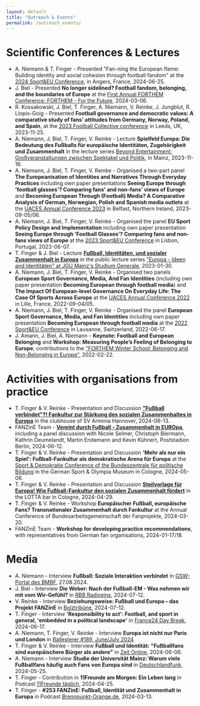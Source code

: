 ```yaml
---
layout: default
title: "Outreach & Events"
permalink: /outreach_events/
---
```

# Scientific Conferences & Lectures
-   A. Niemann & T. Finger - Presented "Fan-ning the European flame: Building identity and social cohesion through football fandom" at the [2024 Sport&EU Conference](https://www.sportandeu.com/2024-conference), in Angers, France, 2024-06-25.
-   J. Biel - Presented **No longer sidelined? Football fandom, belonging, and the boundaries of Europe** at the [First Annual FORTHEM Conference: FORTHEM - For the Future](https://conferences.lu.lv/event/396/), 2024-03-06.
-   R. Kossakowski, J. Biel, T. Finger, A. Niemann, V. Reinke, J. Jungblut, R. Llopis-Goig - Presented **Football governance and democratic values: A comparative study of fans’ attitudes from Germany, Norway, Poland, and Spain**, at the [2023 Football Collective conference](https://www.thefootballcollective.com/2023) in Leeds, UK, 2023-11-25.
-   A. Niemann, J. Biel, T. Finger,  V. Reinke - Lecture **Spielfeld Europa: Die Bedeutung des Fußballs für europäische Identitäten, Zugehörigkeit und Zusammenhalt** in the lecture series [Beyond Entertainment: Großveranstaltungen zwischen Spektakel und Politik](https://www.blogs.uni-mainz.de/fb02-fachschaft-politik/ueber-uns/ringvorlesung/), in Mainz, 2023-11-16.
-  A. Niemann, J. Biel, T. Finger,  V. Reinke - Organised a two-part panel **The Europeanisation of Identities and Narratives Through Everyday Practices** including own paper presentations **Seeing Europe through 'football glasses'? Comparing fans' and non-fans' views of Europe** and **Becoming European Through (Football) Media? A Comparative Analysis of German, Norwegian, Polish and Spanish media outlets** at the [UACES Annual Conference 2023](https://www.uaces.org/belfast) in Belfast, Northern Ireland, 2023-09-05/06.
-  A. Niemann, J. Biel, T. Finger,  V. Reinke - Organised the panel **EU Sport Policy Design and Implementation** including own paper presentation **Seeing Europe through ‘Football Glasses’? Comparing fans and non-fans views of Europe** at the [2023 Sport&EU Conference](https://autonoma.pt/en/event-sport-eu/) in Lisbon, Portugal, 2023-06-07.
-  T. Finger & J. Biel - Lecture [**Fußball, Identitäten, und sozialer Zusammenhalt in Europa**](https://video.uni-mainz.de/Panopto/Pages/Viewer.aspx?id=cb029001-d37b-4d7f-9b77-af9400fd0567) in the public lecture series ["Europa - Ideen and Identitäten" at JGU Mainz's Studium Generale](https://www.studgen.uni-mainz.de/rvl-tsp-europa-winter-2022-23/), 2023-01-30.
-  A. Niemann, J. Biel, T. Finger,  V. Reinke - Organised two panels **European Sport Governance, Media, And Fan Identities** (including own paper presentation **Becoming European through football media**) and **The Impact Of European-level Governance On Everyday Life: The Case Of Sports Across Europe** at the [UACES Annual Conference 2022](https://www.uaces.org/lille) in Lille, France, 2022-09-04/05.
-  A. Niemann, J. Biel, T. Finger,  V. Reinke - Organised the panel **European Sport Governance, Media, and Fan Identities** including own paper presentation **Becoming European through football media** at the [2022 Sport&EU Conference](https://www.sportandeu.com/2022-conference) in Lausanne, Switzerland, 2022-06-17.
-  J. Amann, J. Biel, A. Niemann - **Keynote: Football and European Belonging** and **Workshop: Measuring People’s Feeling of Belonging to Europe**, contributions to the ["FORTHEM Winter School: Belonging and Non-Belonging in Europe"](https://internationale.politik.uni-mainz.de/files/2021/11/FORTHEM_promotion_slide.pdf), 2022-02-22.

# Activities with organisations from practice
-   T. Finger & V. Reinke - Presentation and Discussion [**"Fußball verbindet"?! Fankultur zur Stärkung des sozialen Zusammenhaltes in Europa**](https://www.hannover.de/Kultur-Freizeit/Architektur-Geschichte/Erinnerungskultur/Gedenkst%C3%A4tte-Ahlem/Programm-Gedenkst%C3%A4tte-Ahlem/%E2%80%9EFu%C3%9Fball-verbindet%E2%80%9C) in the clubhouse of SV Arminia Hannover, 2024-06-13.
-   FANZinE Team - [**Vereint durch Fußball - Zusammenhalt in EUROpa**](https://eveeno.com/vereint-durch-fussball), including a panel discussion with Nicole Selmer, Christoph Biermann, Kathrin Deumelandt, Martin Endemann and Kevin Kühnert, Poststadion Berlin, 2024-06-12.
-   T. Finger & V. Reinke - Presentation and Discussion **'Mehr als nur ein Spiel': Fußball-Fankultur als demokratische Arena für Europa** at the [Sport & Demokratie Conference of the Bundeszentrale für politische Bildung](https://www.bpb.de/veranstaltungen/veranstaltungskalender/546474/sport-und-demokratie/) in the German Sport & Olympia Museum in Cologne, 2024-05-06.
-   T. Finger & V. Reinke - Presentation and Discussion **[Steilvorlage für Europa! Wie Fußball-Fankultur den sozialen Zusammenhalt fördert](https://www.lotta-koeln.de/event-details/vortrag-podiumsdiskussion-steilvorlage-fur-europa-wie-fussball-fankultur-den-sozialen-zusammenhalt-fordert)** in the LOTTA bar in Cologne, 2024-04-29.
-   T. Finger & V. Reinke - Workshop **Europäischer Fußball, europäische Fans? Transnationaler Zusammenhalt durch Fankultur** at the Annual Conference of Bundesarbeitsgemeinschaft der Fanprojekte, 2024-03-20.
-   FANZinE Team - **Workshop for developing practice recommendations**, with representatives from German fan organisations, 2024-01-17/18.

# Media
- A. Niemann - Interview **Fußball: Soziale Interaktion verbindet**  in [GSW-Portal des BMBF](https://www.geistes-und-sozialwissenschaften-bmbf.de/de/Mini-Serie-Zusammenhalt-in-Europa-Fussball-Soziale-Interaktion-verbindet-3224.html), 27.08.2024.
- J. Biel - Interview **Die Weber: Nach der Fußball-EM - Was nehmen wir mit vom Wir-Gefühl?** in [RBB Radioeins](https://www.radioeins.de/programm/sendungen/sendungen/433/2407/240712_die_weber_25002.html), 2024-07-12.
- V. Reinke - Interview **Beziehungsweise: Fußball und Europa – das Projekt FANZinE** in [Bolztribüne](https://bolztribuene.de/2024/07/12/beziehungsweise-fussball-und-europa-das-projekt-fanzine/), 2024-07-12.
- T. Finger - Interview **'Responsibility to act': Football, and sport in general, 'embedded in a political landscape'** in [France24 Day Break](https://www.youtube.com/watch?v=Sv8_5Od6hMk), 2024-06-17.
- A. Niemann, T. Finger, V. Reinke - Interview **Europa ist nicht nur Paris und London** in [Ballesterer #189, June/July 2024](https://ballesterer.at/issues/em-24/)
- T. Finger & V. Reinke - Interview **Fußball und Identität: "Fußballfans sind europäischere Bürger als andere"** in [Zeit Online](https://www.zeit.de/sport/2024-06/fussball-identitaet-europa-forschung-migration/komplettansicht), 2024-06-06.
- A. Niemann - Interview **Studie der Universität Mainz: Warum viele Fußballfans häufig auch Fans von Europa sind** in [Deutschlandfunk](https://www.deutschlandfunk.de/fussballfans-lieben-europa-studie-uni-mainz-100.html), 2024-05-25.
- T. Finger - Contribution in **11Freunde am Morgen: Ein Leben lang** in Podcast [11Freunde täglich](https://www.11freunde.de/thema/11freunde-taeglich/), 2024-04-25.
- T. Finger - **#253 FANZinE: Fußball, Identität und Zusammenhalt in Europa** in Podcast [Brennpunkt-Orange.de](https://podcast.brennpunkt-orange.de/253-europa), 2024-03-13.
